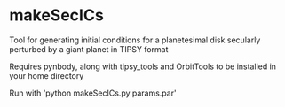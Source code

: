 # makeSecICs
Tool for generating initial conditions for a planetesimal disk secularly perturbed by a giant planet in TIPSY format

Requires pynbody, along with tipsy_tools and OrbitTools to be installed in your home directory

Run with 'python makeSecICs.py params.par'
